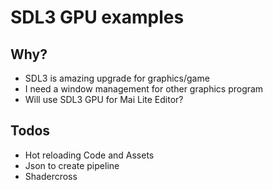 # SDL3 GPU examples

## Why?
- SDL3 is amazing upgrade for graphics/game
- I need a window management for other graphics program
- Will use SDL3 GPU for Mai Lite Editor?

## Todos
- Hot reloading Code and Assets
- Json to create pipeline
- Shadercross
